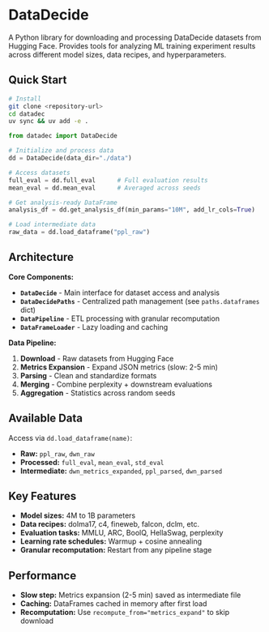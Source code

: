 # DataDecide

A Python library for downloading and processing DataDecide datasets from Hugging Face. Provides tools for analyzing ML training experiment results across different model sizes, data recipes, and hyperparameters.

## Quick Start

```bash
# Install
git clone <repository-url>
cd datadec
uv sync && uv add -e .
```

```python
from datadec import DataDecide

# Initialize and process data
dd = DataDecide(data_dir="./data")

# Access datasets
full_eval = dd.full_eval      # Full evaluation results
mean_eval = dd.mean_eval      # Averaged across seeds

# Get analysis-ready DataFrame
analysis_df = dd.get_analysis_df(min_params="10M", add_lr_cols=True)

# Load intermediate data
raw_data = dd.load_dataframe("ppl_raw")
```

## Architecture

**Core Components:**
- **`DataDecide`** - Main interface for dataset access and analysis
- **`DataDecidePaths`** - Centralized path management (see `paths.dataframes` dict)
- **`DataPipeline`** - ETL processing with granular recomputation
- **`DataFrameLoader`** - Lazy loading and caching

**Data Pipeline:**
1. **Download** - Raw datasets from Hugging Face
2. **Metrics Expansion** - Expand JSON metrics (slow: 2-5 min)
3. **Parsing** - Clean and standardize formats
4. **Merging** - Combine perplexity + downstream evaluations
5. **Aggregation** - Statistics across random seeds

## Available Data

Access via `dd.load_dataframe(name)`:
- **Raw:** `ppl_raw`, `dwn_raw`
- **Processed:** `full_eval`, `mean_eval`, `std_eval`
- **Intermediate:** `dwn_metrics_expanded`, `ppl_parsed`, `dwn_parsed`

## Key Features

- **Model sizes:** 4M to 1B parameters
- **Data recipes:** dolma17, c4, fineweb, falcon, dclm, etc.
- **Evaluation tasks:** MMLU, ARC, BoolQ, HellaSwag, perplexity
- **Learning rate schedules:** Warmup + cosine annealing
- **Granular recomputation:** Restart from any pipeline stage

## Performance

- **Slow step:** Metrics expansion (2-5 min) saved as intermediate file
- **Caching:** DataFrames cached in memory after first load
- **Recomputation:** Use `recompute_from="metrics_expand"` to skip download